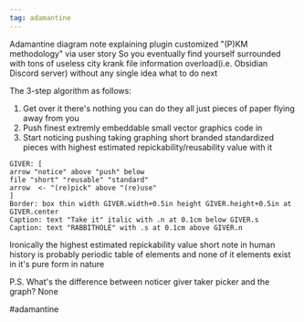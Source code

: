 ```yaml
---
tag: adamantine
---
```

Adamantine diagram note explaining plugin customized "(P)KM methodology" via user story
So you eventually find yourself surrounded with tons of useless city krank file information
overload(i.e. Obsidian Discord server) without any single idea what to do next 

The 3-step algorithm as follows:
1. Get over it there's nothing you can do they all just pieces of paper flying away from you
2. Push finest extremly embeddable small vector graphics code in
3. Start noticing pushing taking graphing short branded standardized pieces with highest estimated repickability/reusability value with it

```pikchr
GIVER: [
arrow "notice" above "push" below
file "short" "reusable" "standard"
arrow  <- "(re)pick" above "(re)use"
]
Border: box thin width GIVER.width+0.5in height GIVER.height+0.5in at GIVER.center
Caption: text "Take it" italic with .n at 0.1cm below GIVER.s 
Caption: text "RABBITHOLE" with .s at 0.1cm above GIVER.n 
```

Ironically the highest estimated repickability value short note in human history is probably
periodic table of elements and none of it elements exist in it's pure form in nature

P.S. What's the difference between noticer giver taker picker and the graph? None 

#adamantine